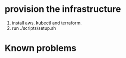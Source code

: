 # provision the infrastructure
1. install aws, kubectl and terraform.
2. run ./scripts/setup.sh


# Known problems
